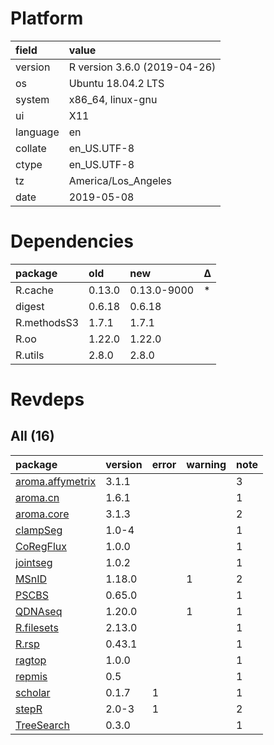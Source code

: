 # Platform

|field    |value                        |
|:--------|:----------------------------|
|version  |R version 3.6.0 (2019-04-26) |
|os       |Ubuntu 18.04.2 LTS           |
|system   |x86_64, linux-gnu            |
|ui       |X11                          |
|language |en                           |
|collate  |en_US.UTF-8                  |
|ctype    |en_US.UTF-8                  |
|tz       |America/Los_Angeles          |
|date     |2019-05-08                   |

# Dependencies

|package     |old    |new         |Δ  |
|:-----------|:------|:-----------|:--|
|R.cache     |0.13.0 |0.13.0-9000 |*  |
|digest      |0.6.18 |0.6.18      |   |
|R.methodsS3 |1.7.1  |1.7.1       |   |
|R.oo        |1.22.0 |1.22.0      |   |
|R.utils     |2.8.0  |2.8.0       |   |

# Revdeps

## All (16)

|package                                         |version |error |warning |note |
|:-----------------------------------------------|:-------|:-----|:-------|:----|
|[aroma.affymetrix](problems.md#aromaaffymetrix) |3.1.1   |      |        |3    |
|[aroma.cn](problems.md#aromacn)                 |1.6.1   |      |        |1    |
|[aroma.core](problems.md#aromacore)             |3.1.3   |      |        |2    |
|[clampSeg](problems.md#clampseg)                |1.0-4   |      |        |1    |
|[CoRegFlux](problems.md#coregflux)              |1.0.0   |      |        |1    |
|[jointseg](problems.md#jointseg)                |1.0.2   |      |        |1    |
|[MSnID](problems.md#msnid)                      |1.18.0  |      |1       |2    |
|[PSCBS](problems.md#pscbs)                      |0.65.0  |      |        |1    |
|[QDNAseq](problems.md#qdnaseq)                  |1.20.0  |      |1       |1    |
|[R.filesets](problems.md#rfilesets)             |2.13.0  |      |        |1    |
|[R.rsp](problems.md#rrsp)                       |0.43.1  |      |        |1    |
|[ragtop](problems.md#ragtop)                    |1.0.0   |      |        |1    |
|[repmis](problems.md#repmis)                    |0.5     |      |        |1    |
|[scholar](problems.md#scholar)                  |0.1.7   |1     |        |1    |
|[stepR](problems.md#stepr)                      |2.0-3   |1     |        |2    |
|[TreeSearch](problems.md#treesearch)            |0.3.0   |      |        |1    |

